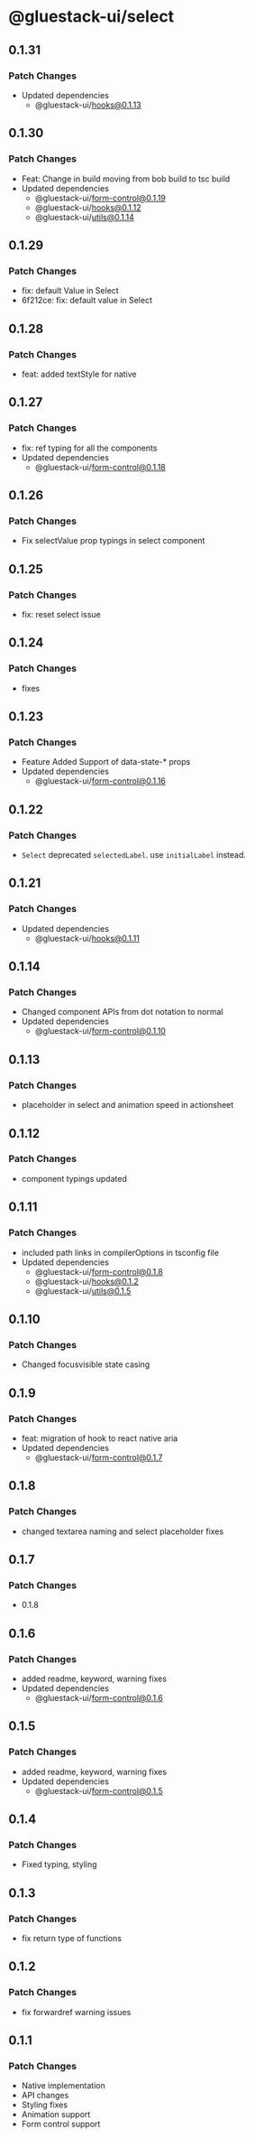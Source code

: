 # @gluestack-ui/select

## 0.1.31

### Patch Changes

- Updated dependencies
  - @gluestack-ui/hooks@0.1.13

## 0.1.30

### Patch Changes

- Feat: Change in build moving from bob build to tsc build
- Updated dependencies
  - @gluestack-ui/form-control@0.1.19
  - @gluestack-ui/hooks@0.1.12
  - @gluestack-ui/utils@0.1.14

## 0.1.29

### Patch Changes

- fix: default Value in Select
- 6f212ce: fix: default value in Select

## 0.1.28

### Patch Changes

- feat: added textStyle for native

## 0.1.27

### Patch Changes

- fix: ref typing for all the components
- Updated dependencies
  - @gluestack-ui/form-control@0.1.18

## 0.1.26

### Patch Changes

- Fix selectValue prop typings in select component

## 0.1.25

### Patch Changes

- fix: reset select issue

## 0.1.24

### Patch Changes

- fixes

## 0.1.23

### Patch Changes

- Feature
  Added Support of data-state-\* props
- Updated dependencies
  - @gluestack-ui/form-control@0.1.16

## 0.1.22

### Patch Changes

- `Select` deprecated `selectedLabel`. use `initialLabel` instead.

## 0.1.21

### Patch Changes

- Updated dependencies
  - @gluestack-ui/hooks@0.1.11

## 0.1.14

### Patch Changes

- Changed component APIs from dot notation to normal
- Updated dependencies
  - @gluestack-ui/form-control@0.1.10

## 0.1.13

### Patch Changes

- placeholder in select and animation speed in actionsheet

## 0.1.12

### Patch Changes

- component typings updated

## 0.1.11

### Patch Changes

- included path links in compilerOptions in tsconfig file
- Updated dependencies
  - @gluestack-ui/form-control@0.1.8
  - @gluestack-ui/hooks@0.1.2
  - @gluestack-ui/utils@0.1.5

## 0.1.10

### Patch Changes

- Changed focusvisible state casing

## 0.1.9

### Patch Changes

- feat: migration of hook to react native aria
- Updated dependencies
  - @gluestack-ui/form-control@0.1.7

## 0.1.8

### Patch Changes

- changed textarea naming and select placeholder fixes

## 0.1.7

### Patch Changes

- 0.1.8

## 0.1.6

### Patch Changes

- added readme, keyword, warning fixes
- Updated dependencies
  - @gluestack-ui/form-control@0.1.6

## 0.1.5

### Patch Changes

- added readme, keyword, warning fixes
- Updated dependencies
  - @gluestack-ui/form-control@0.1.5

## 0.1.4

### Patch Changes

- Fixed typing, styling

## 0.1.3

### Patch Changes

- fix return type of functions

## 0.1.2

### Patch Changes

- fix forwardref warning issues

## 0.1.1

### Patch Changes

- Native implementation
- API changes
- Styling fixes
- Animation support
- Form control support
